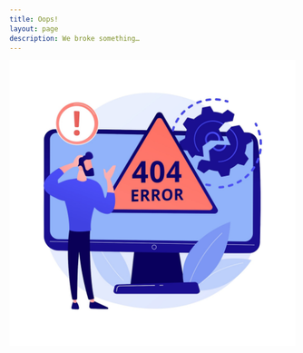 ```yaml
---
title: Oops!
layout: page
description: We broke something…
---
```


![404 image](/images/freepik_vectorjuice/404-error-abstract-concept-illustration_335657-2243.jpg)



